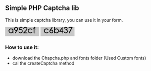 <h2>Simple PHP Captcha lib </h2>
This is simple captcha library, you can use it in your form.

<p algin="center">
<img src="https://github.com/manee1982/Simple-php-captcha-lib/blob/master/samples/1.png">
<img src="https://github.com/manee1982/Simple-php-captcha-lib/blob/master/samples/2.png">
</p>

<h3>How to use it:</h3>
<ul>
	<li>download the Chapcha.php and fonts folder (Used Custom fonts)</li>
	<li>cal the createCaptcha method</li>
</ul>
